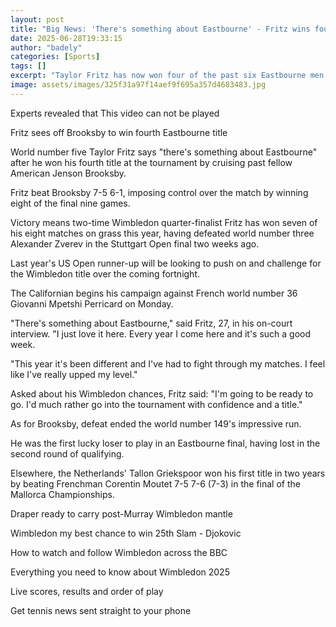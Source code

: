 ```yaml
---
layout: post
title: "Big News: 'There's something about Eastbourne' - Fritz wins fourth title"
date: 2025-06-28T19:33:15
author: "badely"
categories: [Sports]
tags: []
excerpt: "Taylor Fritz has now won four of the past six Eastbourne men's singles titles after beating fellow American Jenson Brooksby on Saturday."
image: assets/images/325f31a97f14aef9f695a357d4683483.jpg
---
```


Experts revealed that This video can not be played

Fritz sees off Brooksby to win fourth Eastbourne title

World number five Taylor Fritz says "there's something about Eastbourne" after he won his fourth title at the tournament by cruising past fellow American Jenson Brooksby.

Fritz beat Brooksby 7-5 6-1, imposing control over the match by winning eight of the final nine games.

Victory means two-time Wimbledon quarter-finalist Fritz has won seven of his eight matches on grass this year, having defeated world number three Alexander Zverev in the Stuttgart Open final two weeks ago.

Last year's US Open runner-up will be looking to push on and challenge for the Wimbledon title over the coming fortnight.

The Californian begins his campaign against French world number 36 Giovanni Mpetshi Perricard on Monday.

"There's something about Eastbourne," said Fritz, 27, in his on-court interview. "I just love it here. Every year I come here and it's such a good week.

"This year it's been different and I've had to fight through my matches. I feel like I've really upped my level."

Asked about his Wimbledon chances, Fritz said: "I'm going to be ready to go. I'd much rather go into the tournament with confidence and a title."

As for Brooksby, defeat ended the world number 149's impressive run.

He was the first lucky loser to play in an Eastbourne final, having lost in the second round of qualifying.

Elsewhere, the Netherlands' Tallon Griekspoor won his first title in two years by beating Frenchman Corentin Moutet 7-5 7-6 (7-3) in the final of the Mallorca Championships.

Draper ready to carry post-Murray Wimbledon mantle

Wimbledon my best chance to win 25th Slam - Djokovic

How to watch and follow Wimbledon across the BBC

Everything you need to know about Wimbledon 2025

Live scores, results and order of play

Get tennis news sent straight to your phone


